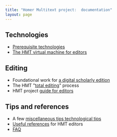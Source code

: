 ```yaml
---
title: "Homer Multitext project:  documentation"
layout: page
---
```



## Technologies ##


- [Prerequisite technologies](tech)
- [The HMT virtual machine for editors](vm)

## Editing ##


- Foundational work for [a digital scholarly edition](dse)
- The HMT "[total editing](totaled)" process
- HMT project [guide for editors](http://homermultitext.github.io/hmt-editors-guide/editorial-policies/)

## Tips and references ##


- A few [miscellaneous tips technological tips](tips)
- [Useful references](references) for HMT editors
- [FAQ](faq)

